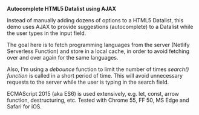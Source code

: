 **Autocomplete HTML5 Datalist using AJAX**

Instead of manually adding dozens of options to a HTML5 Datalist, this demo uses AJAX to provide suggestions (autocomplete) to a Datalist while the user types in the input field.

The goal here is to fetch programming languages from the server (Netlify Serverless Function) and store in a local cache, in order to avoid fetching over and over again for the same languages.

Also, I'm using a _debounce_ function to limit the number of times _search() function_ is called in a short period of time. This will avoid unnecessary requests to the server while the user is typing in the search field.

ECMAScript 2015 (aka ES6) is used extensively, e.g. let, const, arrow function, destructuring, etc. Tested with Chrome 55, FF 50, MS Edge and Safari for iOS.
